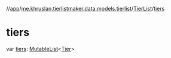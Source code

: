 //[app](../../../index.md)/[me.khruslan.tierlistmaker.data.models.tierlist](../index.md)/[TierList](index.md)/[tiers](tiers.md)

# tiers

var [tiers](tiers.md): [MutableList](https://kotlinlang.org/api/latest/jvm/stdlib/kotlin.collections/-mutable-list/index.html)&lt;[Tier](../-tier/index.md)&gt;

